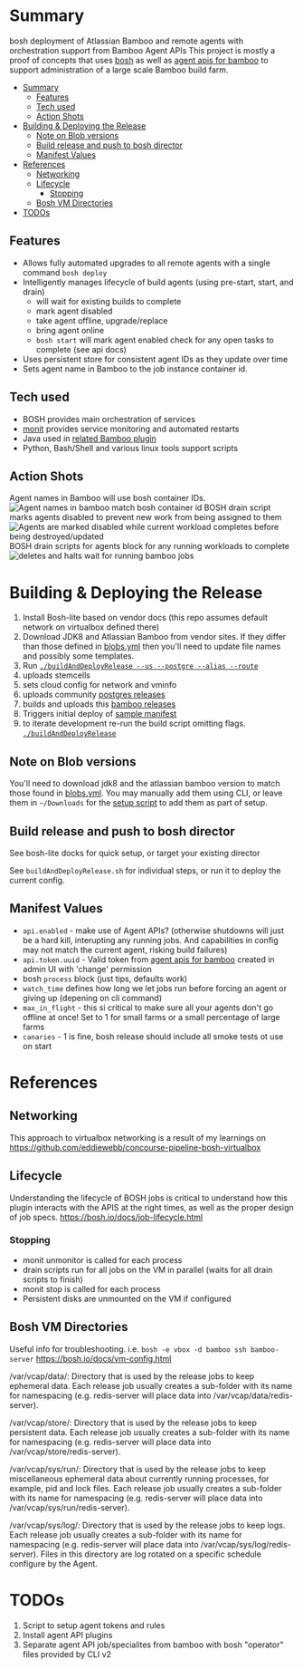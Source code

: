 
# Summary
bosh deployment  of Atlassian Bamboo and remote agents with  orchestration support from Bamboo Agent APIs
This project is mostly a proof of concepts that uses [bosh](https://bosh.io/docs) as well as [agent apis for bamboo](https://bitbucket.org/eddiewebb/bamboo-agent-apis) to support administration of a large scale Bamboo build farm.

<!-- TOC depthFrom:1 depthTo:6 withLinks:1 updateOnSave:1 orderedList:0 -->

- [Summary](#summary)
	- [Features](#features)
	- [Tech used](#tech-used)
	- [Action Shots](#action-shots)
- [Building & Deploying the Release](#building-deploying-the-release)
	- [Note on Blob versions](#note-on-blob-versions)
	- [Build release and push to bosh director](#build-release-and-push-to-bosh-director)
	- [Manifest Values](#manifest-values)
- [References](#references)
	- [Networking](#networking)
	- [Lifecycle](#lifecycle)
		- [Stopping](#stopping)
	- [Bosh VM Directories](#bosh-vm-directories)
- [TODOs](#todos)

<!-- /TOC -->



## Features
- Allows fully automated upgrades to all remote agents with a single command `bosh deploy`
- Intelligently manages lifecycle of build agents (using pre-start, start, and drain)
    - will wait for existing builds to complete
    - mark agent disabled
    - take agent offline, upgrade/replace
    - bring agent online
    - `bosh start` will mark agent enabled check for any open tasks to complete (see api docs)
- Uses persistent store for consistent agent IDs as they update over time
- Sets agent name in Bamboo to the job instance container id.

## Tech used
- BOSH provides main orchestration of services
- [monit](https://mmonit.com/monit/) provides service monitoring and automated restarts
- Java used in [related Bamboo plugin](https://bitbucket.org/eddiewebb/bamboo-agent-apis)
- Python, Bash/Shell and various linux tools support scripts

## Action Shots
Agent names in Bamboo will use bosh container IDs.
![Agent names in bamboo match bosh container id](/material/images/aafb-agent-ids-match-bamboo.png)
BOSH drain script marks agents disabled to prevent new work from being assigned to them
![Agents are marked disabled while current workload completes before being destroyed/updated](/material/images/aafb-agent-marked-disabled.png)
BOSH drain scripts for agents block for any running workloads to complete
![deletes and halts wait for running bamboo jobs](/material/images/aafb-delete-wait.png)


# Building & Deploying the Release

1. Install Bosh-lite based on vendor docs (this repo assumes default network on virtualbox defined there)
1. Download JDK8 and Atlassian Bamboo from vendor sites.  If they differ than those defined in [blobs.yml](release/config/blobs.yml) then you'll need to update file names and possibly some templates.
2. Run [`./buildAndDeployRelease --us --postgre --alias --route`](buildAndDeployRelease.sh)
 1. uploads stemcells
 2. sets cloud config for network and vminfo
 3. uploads community [postgres releases](https://github.com/cloudfoundry/postgres-release)
 4. builds and uploads this [bamboo releases](release)
 5. Triggers initial deploy of [sample manifest](manifest.yml)
 6. to iterate development re-run the build script omitting flags. [`./buildAndDeployRelease`](buildAndDeployRelease.sh)


## Note on Blob versions
You'll need to download jdk8 and the atlassian bamboo version to match those found in [blobs.yml](release/config/blobs.yml). You may manually add them using CLI, or leave them in `~/Downloads` for the [setup script](buildAndDeployRelease.sh) to add them as part of setup.


## Build release and push to bosh director
See bosh-lite docks for quick setup, or target your existing director

See `buildAndDeployRelease.sh` for individual steps, or run it to deploy the current config.

## Manifest Values
- `api.enabled` - make use of Agent APIs? (otherwise shutdowns will just be a hard kill, interupting any running jobs. And capabilities in config may not match the current agent, risking build failures)
- `api.token.uuid` - Valid token from [agent apis for bamboo](https://bitbucket.org/eddiewebb/bamboo-agent-apis) created in admin UI with 'change' permission
- bosh `process` block (just tips, defaults work)
 - `watch_time` defines how long we let jobs run before forcing an agent or giving up (depening on cli command)
 - `max_in_flight` - this si critical to make sure all your agents don't go offline at once! Set to 1 for small farms or a small percentage of large farms
 - `canaries` - 1 is fine, bosh release should include all smoke tests ot use on start


# References

## Networking
This approach to virtualbox networking is a result of my learnings on https://github.com/eddiewebb/concourse-pipeline-bosh-virtualbox

## Lifecycle
Understanding the lifecycle of BOSH jobs is critical to understand how this plugin interacts with the APIS at the right times, as well as the proper design of job specs.
https://bosh.io/docs/job-lifecycle.html

### Stopping
- monit unmonitor is called for each process
- drain scripts run for all jobs on the VM in parallel
  (waits for all drain scripts to finish)
- monit stop is called for each process
- Persistent disks are unmounted on the VM if configured




## Bosh VM Directories
Useful info for troubleshooting.
 i.e. `bosh -e vbox -d bamboo ssh bamboo-server`
https://bosh.io/docs/vm-config.html

/var/vcap/data/: Directory that is used by the release jobs to keep ephemeral data. Each release job usually creates a sub-folder with its name for namespacing (e.g. redis-server will place data into /var/vcap/data/redis-server).

/var/vcap/store/: Directory that is used by the release jobs to keep persistent data. Each release job usually creates a sub-folder with its name for namespacing (e.g. redis-server will place data into /var/vcap/store/redis-server).

/var/vcap/sys/run/: Directory that is used by the release jobs to keep miscellaneous ephemeral data about currently running processes, for example, pid and lock files. Each release job usually creates a sub-folder with its name for namespacing (e.g. redis-server will place data into /var/vcap/sys/run/redis-server).

/var/vcap/sys/log/: Directory that is used by the release jobs to keep logs. Each release job usually creates a sub-folder with its name for namespacing (e.g. redis-server will place data into /var/vcap/sys/log/redis-server). Files in this directory are log rotated on a specific schedule configure by the Agent.


# TODOs
1) Script to setup agent tokens and rules
2) Install agent API plugins
3) Separate agent API job/specialites from bamboo with bosh "operator" files provided by CLI v2
